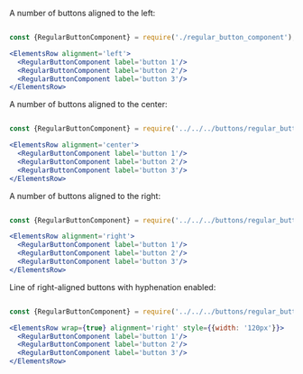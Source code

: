 A number of buttons aligned to the left:

```jsx

const {RegularButtonComponent} = require('./regular_button_component');

<ElementsRow alignment='left'>
  <RegularButtonComponent label='button 1'/>
  <RegularButtonComponent label='button 2'/>
  <RegularButtonComponent label='button 3'/>
</ElementsRow>

```

A number of buttons aligned to the center:

```jsx

const {RegularButtonComponent} = require('../../../buttons/regular_button_component');

<ElementsRow alignment='center'>
  <RegularButtonComponent label='button 1'/>
  <RegularButtonComponent label='button 2'/>
  <RegularButtonComponent label='button 3'/>
</ElementsRow>

```

A number of buttons aligned to the right:

```jsx

const {RegularButtonComponent} = require('../../../buttons/regular_button_component');

<ElementsRow alignment='right'>
  <RegularButtonComponent label='button 1'/>
  <RegularButtonComponent label='button 2'/>
  <RegularButtonComponent label='button 3'/>
</ElementsRow>

```

Line of right-aligned buttons with hyphenation enabled:

```jsx

const {RegularButtonComponent} = require('../../../buttons/regular_button_component');

<ElementsRow wrap={true} alignment='right' style={{width: '120px'}}>
  <RegularButtonComponent label='button 1'/>
  <RegularButtonComponent label='button 2'/>
  <RegularButtonComponent label='button 3'/>
</ElementsRow>

```
